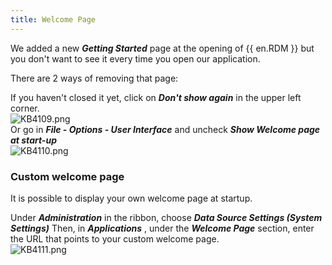 ```yaml
---
title: Welcome Page
---
```

We added a new ***Getting Started*** page at the opening of {{ en.RDM }} but you don't want to see it every time you open our application.  

There are 2 ways of removing that page:  

If you haven't closed it yet, click on ***Don't show again*** in the upper left corner.  
![KB4109.png](/img/en/kb/KB4109.png)  
Or go in ***File - Options - User Interface*** and uncheck ***Show Welcome page at start-up***  
![KB4110.png](/img/en/kb/KB4110.png)
### Custom welcome page
It is possible to display your own welcome page at startup.  

Under ***Administration*** in the ribbon, choose ***Data Source Settings (System Settings)*** Then, in ***Applications*** , under the ***Welcome Page*** section, enter the URL that points to your custom welcome page.  
![KB4111.png](/img/en/kb/KB4111.png)
